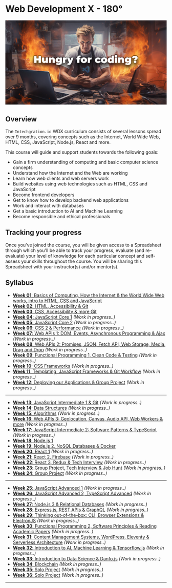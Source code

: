 # Web Development X - 180°

![](assets/syllabus.jpg)

## Overview 

The `Intechgration.io` WDX curriculum consists of several lessons spread over 9 months, covering concepts such as the Internet, World Wide Web, HTML, CSS, JavaScript, Node.js, React and more.

This course will guide and support students towards the following goals:

- Gain a firm understanding of computing and basic computer science concepts
- Understand how the Internet and the Web are working
- Learn how web clients and web servers work
- Build websites using web technologies such as HTML, CSS and JavaScript
- Become frontend developers
- Get to know how to develop backend web applications
- Work and interact with databases
- Get a basic introduction to AI and Machine Learning
- Become responsible and ethical professionals 

## Tracking your progress

Once you've joined the course, you will be given access to a Spreadsheet through which you'll be able to track your progress, evaluate (and re-evaluate) your level of knowledge for each particular concept and self-assess your skills throughout the course. You will be sharing this Spreadsheet with your instructor(s) and/or mentor(s).

## Syllabus

- [**Week 01**: Basics of Computing, How the Internet & the World Wide Web works, intro to HTML, CSS and JavaScript](week01/README.md)
- [**Week 02**: HTML, Accessibility & Git](week02/README.md)
- [**Week 03**: CSS, Accessibility & more Git](week03/README.md) 
- [**Week 04**: JavaScript Core 1](#) _(Work in progress..)_
- [**Week 05**: JavaScript Core 2](#) _(Work in progress..)_
- [**Week 06**: CSS 2 & Performance](#) _(Work in progress..)_
- [**Week 07**: Web APIs 1: DOM, Events, Asynchronous Programming & Ajax](#) _(Work in progress..)_
- [**Week 08**: Web APIs 2: Promises, JSON, Fetch API, Web Storage, Media, Drag and Drop](#) _(Work in progress..)_
- [**Week 09**: Functional Programming 1, Clean Code & Testing](#) _(Work in progress..)_ 
- [**Week 10**: CSS Frameworks](#) _(Work in progress..)_
- [**Week 11**: Templating, JavaScript Frameworks & Git Workflow](#) _(Work in progress..)_
- [**Week 12**: Deploying our Applications & Group Project](#) _(Work in progress..)_

---

- [**Week 13**: JavaScript Intermediate 1 & Git](#) _(Work in progress..)_
- [**Week 14**: Data Structures](#) _(Work in progress..)_
- [**Week 15**: Algorithms](#) _(Work in progress..)_
- [**Week 16**: Web APIs 3: Geolocation, Canvas, Audio API, Web Workers & more](#) _(Work in progress..)_
- [**Week 17**: JavaScript Intermediate 2: Software Patterns & TypeScript](#) _(Work in progress..)_
- [**Week 18**: Node.js 1](week18/README.md)
- [**Week 19**: Node.js 2, NoSQL Databases & Docker](week19/README.md)
- [**Week 20**: React 1](#) _(Work in progress..)_
- [**Week 21**: React 2, Firebase](#) _(Work in progress..)_
- [**Week 22**: React 3, Redux & Tech Interview](#) _(Work in progress..)_
- [**Week 23**: Group Project, Tech Interview & Job Hunt](#) _(Work in progress..)_
- [**Week 24**: Group Project](#) _(Work in progress..)_

---

- [**Week 25**: JavaScript Advanced 1](#) _(Work in progress..)_
- [**Week 26**: JavaScript Advanced 2, TypeScript Advanced](#) _(Work in progress..)_
- [**Week 27**: Node.js 3 & Relational Databases](#) _(Work in progress..)_
- [**Week 28**: Express.js, REST APIs & GraphQL](#) _(Work in progress..)_
- [**Week 29**: Thinking out-of-the-box: CLI, Browser Extensions & ElectronJS](#) _(Work in progress..)_
- [**Week 30**: Functional Programming 2, Software Principles & Reading Academic Papers](#) _(Work in progress..)_
- [**Week 31**: Content Management Systems, WordPress, Eleventy & Serverless Architecture](#) _(Work in progress..)_
- [**Week 32**: Introduction to AI, Machine Learning & Tensorflow.js](#) _(Work in progress..)_
- [**Week 33**: Introduction to Data Science & Danfo.js](#) _(Work in progress..)_
- [**Week 34**: Blockchain](#) _(Work in progress..)_
- [**Week 35**: Solo Project](#) _(Work in progress..)_
- [**Week 36**: Solo Project](#) _(Work in progress..)_

---

